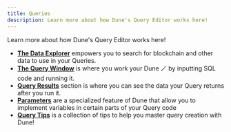 ```yaml
---
title: Queries
description: Learn more about how Dune's Query Editor works here!
---
```


Learn more about how Dune's Query Editor works here!

- [**The Data Explorer**](data-explorer.md) empowers you to search for blockchain and other data to use in your Queries.
- [**The Query Window**](query-window.md) is where you work your Dune 🪄 by inputting SQL code and running it.
- [**Query Results**](query-results.md) section is where you can see the data your Query returns after you run it.
- [**Parameters**](parameters.md) are a specialized feature of Dune that allow you to implement variables in certain parts of your Query code
- [**Query Tips**](tips.md) is a collection of tips to help you master query creation with Dune!